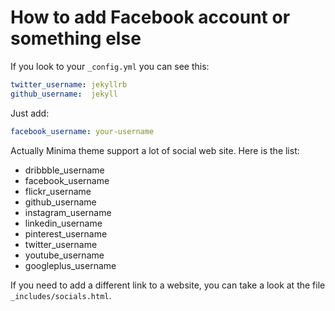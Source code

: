 # How to add Facebook account or something else

If you look to your `_config.yml` you can see this: 

```yml
twitter_username: jekyllrb
github_username:  jekyll
```

Just add:

```yml
facebook_username: your-username
```

Actually Minima theme support a lot of social web site. Here is the list:

* dribbble_username
* facebook_username
* flickr_username
* github_username
* instagram_username
* linkedin_username
* pinterest_username
* twitter_username
* youtube_username
* googleplus_username

If you need to add a different link to a website, you can take a look at the file `_includes/socials.html`.
